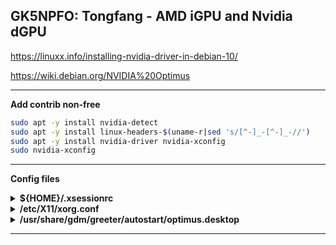 ## GK5NPFO: Tongfang - AMD iGPU and Nvidia dGPU

https://linuxx.info/installing-nvidia-driver-in-debian-10/

https://wiki.debian.org/NVIDIA%20Optimus

---

**Add contrib non-free**

```bash
sudo apt -y install nvidia-detect
sudo apt -y install linux-headers-$(uname-r|sed 's/[^-]_-[^-]_-//')
sudo apt -y install nvidia-driver nvidia-xconfig
sudo nvidia-xconfig
```

---

**Config files**

<details>
  <summary><strong>${HOME}/.xsessionrc</strong></summary>

```
xrandr --setprovideroutputsource modesetting NVIDIA-0
xrandr --auto
xrandr --dpi 96
```

</details>

<details>
  <summary><strong>/etc/X11/xorg.conf</strong></summary>

```config
Section "ServerLayout"
    Identifier "SuperLayout
    Screen 0 "dGPUScreen"
    Inactive "iGPU"
EndSection

# iGPU

Section "Device"
Identifier "iGPU"
Driver "modesetting"
VendorName "AMD GPU"

# BusID "PCI:5:0:0"

EndSection

Section "Screen"
Identifier "iGPUScreen"
Device "iGPU"
EndSection
#################

# dGPU

Section "Device"
Identifier "dGPU"
Driver "nvidia"
VendorName "NVIDIA Corporation"
BusID "PCI:1:0:0"
EndSection

Section "Screen"
Identifier "dGPUScreen"
Device "dGPU"
Option "AllowEmptyInitialConfiguration" # Fix Horizontal Lines Tearing Bug, slower rendering though
Option "metamodes" "nvidia-auto-select +0+0 {ForceCompositionPipeline=On, ForceFullCompositionPipeline=On}"
EndSection
#################

```

</details>

<details>
  <summary><strong>/usr/share/gdm/greeter/autostart/optimus.desktop</strong></summary>

```config
[Desktop Entry]
Type=Application
Name=Optimus
Exec=sh -c "xrandr --setprovideroutputsource modesetting NVIDIA-0; xrandr --auto"
NoDisplay=true
X-GNOME-Autostart-Phase=DisplayServer
```

</details>

---
